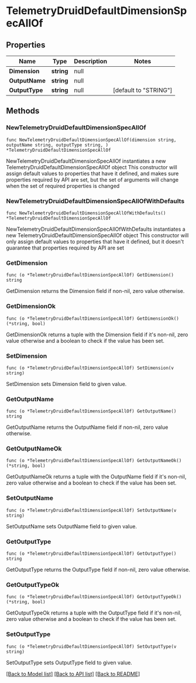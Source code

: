 # TelemetryDruidDefaultDimensionSpecAllOf

## Properties

Name | Type | Description | Notes
------------ | ------------- | ------------- | -------------
**Dimension** | **string** | null | 
**OutputName** | **string** | null | 
**OutputType** | **string** | null | [default to "STRING"]

## Methods

### NewTelemetryDruidDefaultDimensionSpecAllOf

`func NewTelemetryDruidDefaultDimensionSpecAllOf(dimension string, outputName string, outputType string, ) *TelemetryDruidDefaultDimensionSpecAllOf`

NewTelemetryDruidDefaultDimensionSpecAllOf instantiates a new TelemetryDruidDefaultDimensionSpecAllOf object
This constructor will assign default values to properties that have it defined,
and makes sure properties required by API are set, but the set of arguments
will change when the set of required properties is changed

### NewTelemetryDruidDefaultDimensionSpecAllOfWithDefaults

`func NewTelemetryDruidDefaultDimensionSpecAllOfWithDefaults() *TelemetryDruidDefaultDimensionSpecAllOf`

NewTelemetryDruidDefaultDimensionSpecAllOfWithDefaults instantiates a new TelemetryDruidDefaultDimensionSpecAllOf object
This constructor will only assign default values to properties that have it defined,
but it doesn't guarantee that properties required by API are set

### GetDimension

`func (o *TelemetryDruidDefaultDimensionSpecAllOf) GetDimension() string`

GetDimension returns the Dimension field if non-nil, zero value otherwise.

### GetDimensionOk

`func (o *TelemetryDruidDefaultDimensionSpecAllOf) GetDimensionOk() (*string, bool)`

GetDimensionOk returns a tuple with the Dimension field if it's non-nil, zero value otherwise
and a boolean to check if the value has been set.

### SetDimension

`func (o *TelemetryDruidDefaultDimensionSpecAllOf) SetDimension(v string)`

SetDimension sets Dimension field to given value.


### GetOutputName

`func (o *TelemetryDruidDefaultDimensionSpecAllOf) GetOutputName() string`

GetOutputName returns the OutputName field if non-nil, zero value otherwise.

### GetOutputNameOk

`func (o *TelemetryDruidDefaultDimensionSpecAllOf) GetOutputNameOk() (*string, bool)`

GetOutputNameOk returns a tuple with the OutputName field if it's non-nil, zero value otherwise
and a boolean to check if the value has been set.

### SetOutputName

`func (o *TelemetryDruidDefaultDimensionSpecAllOf) SetOutputName(v string)`

SetOutputName sets OutputName field to given value.


### GetOutputType

`func (o *TelemetryDruidDefaultDimensionSpecAllOf) GetOutputType() string`

GetOutputType returns the OutputType field if non-nil, zero value otherwise.

### GetOutputTypeOk

`func (o *TelemetryDruidDefaultDimensionSpecAllOf) GetOutputTypeOk() (*string, bool)`

GetOutputTypeOk returns a tuple with the OutputType field if it's non-nil, zero value otherwise
and a boolean to check if the value has been set.

### SetOutputType

`func (o *TelemetryDruidDefaultDimensionSpecAllOf) SetOutputType(v string)`

SetOutputType sets OutputType field to given value.



[[Back to Model list]](../README.md#documentation-for-models) [[Back to API list]](../README.md#documentation-for-api-endpoints) [[Back to README]](../README.md)


